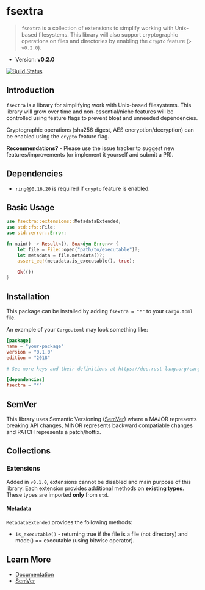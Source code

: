 # fsextra

> `fsextra` is a collection of extensions to simplify working with Unix-based filesystems. This library will also support cryptographic operations on files and directories by enabling the `crypto` feature (`> v0.2.0`).

- Version: **v0.2.0**

[![Build Status](https://app.travis-ci.com/Isolated-/fsextra.svg?branch=master)](https://app.travis-ci.com/Isolated-/fsextra)

## Introduction

`fsextra` is a library for simplifying work with Unix-based filesystems. This library will grow over time and non-essential/niche features will be controlled using feature flags to prevent bloat and unneeded dependencies.

Cryptographic operations (sha256 digest, AES encryption/decryption) can be enabled using the `crypto` feature flag.

**Recommendations?** - Please use the issue tracker to suggest new features/improvements (or implement it yourself and submit a PR).

## Dependencies

- `ring`@`0.16.20` is required if `crypto` feature is enabled.

## Basic Usage

```rust
use fsextra::extensions::MetadataExtended;
use std::fs::File;
use std::error::Error;

fn main() -> Result<(), Box<dyn Error>> {
    let file = File::open("path/to/executable")?;
    let metadata = file.metadata()?;
    assert_eq!(metadata.is_executable(), true);

    Ok(())
}
```

## Installation

This package can be installed by adding `fsextra = "*"` to your `Cargo.toml` file.

An example of your `Cargo.toml` may look something like:

```toml
[package]
name = "your-package"
version = "0.1.0"
edition = "2018"

# See more keys and their definitions at https://doc.rust-lang.org/cargo/reference/manifest.html

[dependencies]
fsextra = "*"
```

## SemVer

This library uses Semantic Versioning ([SemVer]) where a MAJOR represents breaking API changes, MINOR represents backward compatiable changes and PATCH represents a patch/hotfix.

## Collections

### Extensions

Added in `v0.1.0`, extensions cannot be disabled and main purpose of this library. Each extension provides additional methods on **existing types**. These types are imported **only** from `std`.

#### Metadata

`MetadataExtended` provides the following methods:

- `is_executable()` - returning true if the file is a file (not directory) and mode() == executable (using bitwise operator).

## Learn More

- [Documentation]
- [SemVer]

[Documentation]: https://docs.rs/fsextra/0.1.0/fsextra/all.html
[SemVer]: https://semver.org/